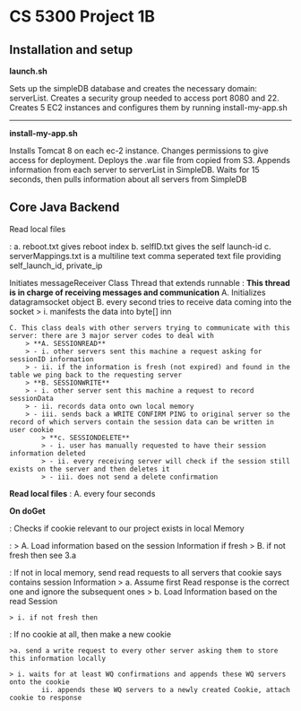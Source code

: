 CS 5300 Project 1B
===================

Installation and setup
-------------

**launch.sh**

Sets up the simpleDB database and creates the necessary domain: serverList. Creates a security group needed to access port 8080 and 22. Creates 5 EC2 instances and configures them by running install-my-app.sh

----------

**install-my-app.sh**

Installs Tomcat 8 on each ec-2 instance. Changes permissions to give access for deployment. Deploys the .war file from copied from S3. Appends information from each server to serverList in SimpleDB. Waits for 15 seconds, then pulls information about all servers from SimpleDB


Core Java Backend
-------------

Read local files

: a. reboot.txt gives reboot index
b. selfID.txt gives the self launch-id
c. serverMappings.txt is a multiline text comma seperated text file providing
			self_launch_id, private_ip


Initiates messageReceiver Class Thread that extends runnable
: **This thread is in charge of receiving messages and communication**
		A. Initializes datagramsocket object
		B. every second tries to receive data coming into the socket
			> i. manifests the data into byte[] inn
	
	C. This class deals with other servers trying to communicate with this server: there are 3 major server codes to deal with
		> **A. SESSIONREAD**
		> -	i. other servers sent this machine a request asking for sessionID information
		> -	ii. if the information is fresh (not expired) and found in the table we ping back to the requesting server		
		> **B. SESSIONWRITE**
		> - i. other server sent this machine a request to record sessionData
		> - ii. records data onto own local memory 
		> - iii. sends back a WRITE CONFIRM PING to original server so the record of which servers contain the session data can be written in user cookie
			> **c. SESSIONDELETE**
			> - i. user has manually requested to have their session information deleted
			> - ii. every receiving server will check if the session still exists on the server and then deletes it
			> - iii. does not send a delete confirmation

**Read local files**
: A. every four seconds 

**On doGet**

: Checks if cookie relevant to our project exists in local Memory

 : >	A. Load information based on the session Information if fresh
	>	B. if not fresh then see 3.a
	

: If not in local memory, send read requests to all servers that cookie says contains session Information
	>	a. Assume first Read response is the correct one and ignore the subsequent ones
	>	b. Load Information based on the read Session

	> i. if not fresh then 
		
: If no cookie at all, then make a new cookie

	>a. send a write request to every other server asking them to store this information locally
	
	> i. waits for at least WQ confirmations and appends these WQ servers onto the cookie
			ii. appends these WQ servers to a newly created Cookie, attach cookie to response 
		